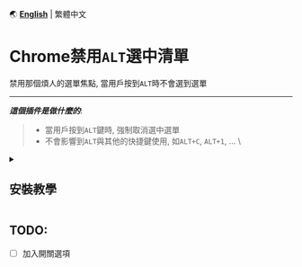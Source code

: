 🌏 **[English](README_en.md)** | 繁體中文

# Chrome禁用`ALT`選中清單

禁用那個煩人的選單焦點, 當用戶按到`ALT`時不會選到選單

---
_**這個插件是做什麼的**_: 
> - 當用戶按到`ALT`鍵時, 強制取消選中選單
> - 不會影響到`ALT`與其他的快捷鍵使用, 如`ALT+C`, `ALT+1`, ... \

<details>
<summary><h2>安裝教學</h2></summary>

1. 下載本創庫成ZIP, 然后**解壓** \
[**按我下載**](https://github.com/thc282/DisableAltInChrome/releases/download/v1.0.0/DisableAlt.zip) 或 [**按這裡到下載頁面**](https://github.com/thc282/DisableAltInChrome/releases)
---
2. 打開chrome的選單 > 擴充功能 > 管理擴充功能 \
![Guide2](DisableAlt/src/Guide2.jpeg)
---
3. 開啟"開發人員模式", 然后選擇"載入未封裝項目" \
![Guide3](DisableAlt/src/Guide3.jpeg)
---
4. 選擇並確認剛下載的檔案
> **注意: 請確保你已經解壓文件**

![Guide4](DisableAlt/src/Guide4.jpeg)
---
5. 如下圖出現擴充功能, 就代表成功安裝 \
![Guide5](DisableAlt/src/Guide5.jpeg)

</details>

TODO:
---
- [ ] 加入開關選項 
